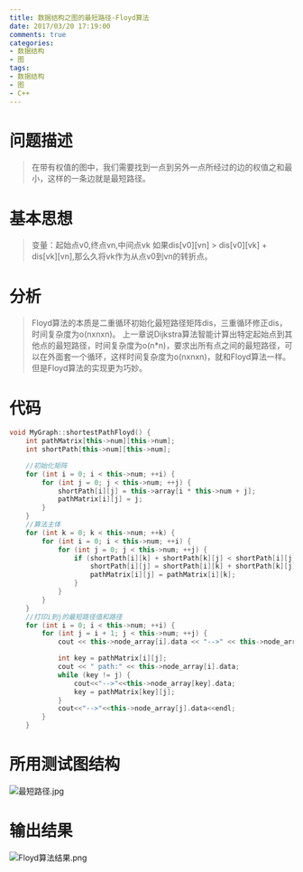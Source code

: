 ```yaml
---
title: 数据结构之图的最短路径-Floyd算法
date: 2017/03/20 17:19:00
comments: true
categories: 
- 数据结构
- 图
tags: 
- 数据结构
- 图
- C++
---
```


# 问题描述
>在带有权值的图中，我们需要找到一点到另外一点所经过的边的权值之和最小，这样的一条边就是最短路径。

# 基本思想
>变量：起始点v0,终点vn,中间点vk
如果dis[v0][vn] > dis[v0][vk] + dis[vk][vn],那么久将vk作为从点v0到vn的转折点。

# 分析
>Floyd算法的本质是二重循环初始化最短路径矩阵dis，三重循环修正dis，时间复杂度为o(nxnxn)。
上一章说Dijkstra算法智能计算出特定起始点到其他点的最短路径，时间复杂度为o(n*n)，要求出所有点之间的最短路径，可以在外面套一个循环，这样时间复杂度为o(nxnxn)，就和Floyd算法一样。但是Floyd算法的实现更为巧妙。


# 代码
~~~c++
void MyGraph::shortestPathFloyd() {
    int pathMatrix[this->num][this->num];
    int shortPath[this->num][this->num];

    //初始化矩阵
    for (int i = 0; i < this->num; ++i) {
        for (int j = 0; j < this->num; ++j) {
            shortPath[i][j] = this->array[i * this->num + j];
            pathMatrix[i][j] = j;
        }
    }
    //算法主体
    for (int k = 0; k < this->num; ++k) {
        for (int i = 0; i < this->num; ++i) {
            for (int j = 0; j < this->num; ++j) {
                if (shortPath[i][k] + shortPath[k][j] < shortPath[i][j]) {
                    shortPath[i][j] = shortPath[i][k] + shortPath[k][j];
                    pathMatrix[i][j] = pathMatrix[i][k];
                }
            }
        }
    }
    //打印i到j的最短路径值和路径
    for (int i = 0; i < this->num; ++i) {
        for (int j = i + 1; j < this->num; ++j) {
            cout << this->node_array[i].data << "-->" << this->node_array[j].data << " value:" << shortPath[i][j];

            int key = pathMatrix[i][j];
            cout << " path:" << this->node_array[i].data;
            while (key != j) {
                cout<<"-->"<<this->node_array[key].data;
                key = pathMatrix[key][j];
            }
            cout<<"-->"<<this->node_array[j].data<<endl;
        }
    }
~~~
# 所用测试图结构
![最短路径.jpg](http://upload-images.jianshu.io/upload_images/1575688-4171c84728a8e325.jpg?imageMogr2/auto-orient/strip%7CimageView2/2/w/1240)
# 输出结果
![Floyd算法结果.png](http://upload-images.jianshu.io/upload_images/1575688-17653cfeec16edff.png?imageMogr2/auto-orient/strip%7CimageView2/2/w/1240)
